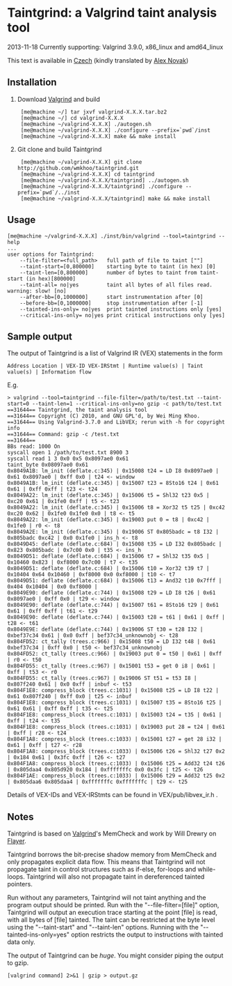 Taintgrind: a Valgrind taint analysis tool
==========================================


2013-11-18 Currently supporting: Valgrind 3.9.0, x86\_linux and amd64\_linux


This text is available in [Czech](http://czlib.bizcow.com/post/taintgrind-a-valgrind-poskvrnit-nastroj-pro-analyzu) (kindly translated by [Alex Novak](http://bizcow.com))

Installation
------------

1. Download [Valgrind](http://valgrind.org) and build


		[me@machine ~/] tar jxvf valgrind-X.X.X.tar.bz2
		[me@machine ~/] cd valgrind-X.X.X
		[me@machine ~/valgrind-X.X.X] ./autogen.sh
		[me@machine ~/valgrind-X.X.X] ./configure --prefix=`pwd`/inst
		[me@machine ~/valgrind-X.X.X] make && make install

2. Git clone and build Taintgrind


		[me@machine ~/valgrind-X.X.X] git clone http://github.com/wmkhoo/taintgrind.git
		[me@machine ~/valgrind-X.X.X] cd taintgrind 
		[me@machine ~/valgrind-X.X.X/taintgrind] ../autogen.sh
		[me@machine ~/valgrind-X.X.X/taintgrind] ./configure --prefix=`pwd`/../inst
		[me@machine ~/valgrind-X.X.X/taintgrind] make && make install

Usage
-----

	[me@machine ~/valgrind-X.X.X] ./inst/bin/valgrind --tool=taintgrind --help
	...
	user options for Taintgrind:
	    --file-filter=<full_path>   full path of file to taint [""]
	    --taint-start=[0,800000]    starting byte to taint (in hex) [0]
	    --taint-len=[0,800000]      number of bytes to taint from taint-start (in hex)[800000]
	    --taint-all= no|yes         taint all bytes of all files read. warning: slow! [no]
	    --after-bb=[0,1000000]      start instrumentation after [0]
	    --before-bb=[0,1000000]     stop instrumentation after [-1]
	    --tainted-ins-only= no|yes  print tainted instructions only [yes]
	    --critical-ins-only= no|yes print critical instructions only [yes]


Sample output
-------------

The output of Taintgrind is a list of Valgrind IR (VEX) statements in the form

	Address Location | VEX-ID VEX-IRStmt | Runtime value(s) | Taint value(s) | Information flow


E.g.


	> valgrind --tool=taintgrind --file-filter=/path/to/test.txt --taint-start=0 --taint-len=1 --critical-ins-only=no gzip -c path/to/test.txt
	==31644== Taintgrind, the taint analysis tool
	==31644== Copyright (C) 2010, and GNU GPL'd, by Wei Ming Khoo.
	==31644== Using Valgrind-3.7.0 and LibVEX; rerun with -h for copyright info
	==31644== Command: gzip -c /test.txt
	==31644== 
	BBs read: 1000 On
	syscall open 1 /path/to/test.txt 8900 3
	syscall read 1 3 0x0 0x5 0x8097ae0 0x61
	taint_byte 0x08097ae0 0x61
	0x8049A1B: lm_init (deflate.c:345) | 0x15008 t24 = LD I8 0x8097ae0 | 0x61 0x8097ae0 | 0xff 0x0 | t24 <- window
	0x8049A1B: lm_init (deflate.c:345) | 0x15007 t23 = 8Sto16 t24 | 0x61 0x61 | 0xff 0xff | t23 <- t24
	0x8049A22: lm_init (deflate.c:345) | 0x15006 t5 = Shl32 t23 0x5 | 0xc20 0x61 | 0x1fe0 0xff | t5 <- t23
	0x8049A22: lm_init (deflate.c:345) | 0x15006 t8 = Xor32 t5 t25 | 0xc42 0xc20 0x62 | 0x1fe0 0x1fe0 0x0 | t8 <- t5
	0x8049A22: lm_init (deflate.c:345) | 0x19003 put 0 = t8 | 0xc42 | 0x1fe0 | r0 <- t8
	0x8049A2E: lm_init (deflate.c:345) | 0x19006 ST 0x805badc = t8 I32 | 0x805badc 0xc42 | 0x0 0x1fe0 | ins_h <- t8
	0x8049D45: deflate (deflate.c:684) | 0x15008 t35 = LD I32 0x805badc | 0x823 0x805badc | 0x7c00 0x0 | t35 <- ins_h
	0x8049D51: deflate (deflate.c:684) | 0x15006 t7 = Shl32 t35 0x5 | 0x10460 0x823 | 0xf8000 0x7c00 | t7 <- t35
	0x8049D51: deflate (deflate.c:684) | 0x15006 t10 = Xor32 t39 t7 | 0x10404 0x64 0x10460 | 0xf8000 0x0 0xf8000 | t10 <- t7
	0x8049D51: deflate (deflate.c:684) | 0x15006 t13 = And32 t10 0x7fff | 0x404 0x10404 | 0x0 0xf8000 | 
	0x8049E90: deflate (deflate.c:744) | 0x15008 t29 = LD I8 t26 | 0x61 0x8097ae0 | 0xff 0x0 | t29 <- window
	0x8049E90: deflate (deflate.c:744) | 0x15007 t61 = 8Sto16 t29 | 0x61 0x61 | 0xff 0xff | t61 <- t29
	0x8049E90: deflate (deflate.c:744) | 0x15003 t28 = t61 | 0x61 | 0xff | t28 <- t61
	0x8049E9E: deflate (deflate.c:744) | 0x19006 ST t30 = t28 I32 | 0xbef37c34 0x61 | 0x0 0xff | bef37c34_unknownobj <- t28
	0x804FD52: ct_tally (trees.c:966) | 0x15008 t50 = LD I32 t48 | 0x61 0xbef37c34 | 0xff 0x0 | t50 <- bef37c34_unknownobj
	0x804FD52: ct_tally (trees.c:966) | 0x19003 put 0 = t50 | 0x61 | 0xff | r0 <- t50
	0x804FD55: ct_tally (trees.c:967) | 0x15001 t53 = get 0 i8 | 0x61 | 0xff | t53 <- r0
	0x804FD55: ct_tally (trees.c:967) | 0x19006 ST t51 = t53 I8 | 0x807f240 0x61 | 0x0 0xff | inbuf <- t53
	0x804F1E8: compress_block (trees.c:1031) | 0x15008 t25 = LD I8 t22 | 0x61 0x807f240 | 0xff 0x0 | t25 <- inbuf
	0x804F1E8: compress_block (trees.c:1031) | 0x15007 t35 = 8Sto16 t25 | 0x61 0x61 | 0xff 0xff | t35 <- t25
	0x804F1E8: compress_block (trees.c:1031) | 0x15003 t24 = t35 | 0x61 | 0xff | t24 <- t35
	0x804F1E8: compress_block (trees.c:1031) | 0x19003 put 28 = t24 | 0x61 | 0xff | r28 <- t24
	0x804F1A8: compress_block (trees.c:1033) | 0x15001 t27 = get 28 i32 | 0x61 | 0xff | t27 <- r28
	0x804F1A8: compress_block (trees.c:1033) | 0x15006 t26 = Shl32 t27 0x2 | 0x184 0x61 | 0x3fc 0xff | t26 <- t27
	0x804F1A8: compress_block (trees.c:1033) | 0x15006 t25 = Add32 t24 t26 | 0x805daa4 0x805d920 0x184 | 0xfffffffc 0x0 0x3fc | t25 <- t26
	0x804F1AE: compress_block (trees.c:1033) | 0x15006 t29 = Add32 t25 0x2 | 0x805daa6 0x805daa4 | 0xfffffffc 0xfffffffc | t29 <- t25

Details of VEX-IDs and VEX-IRStmts can be found in VEX/pub/libvex\_ir.h .

Notes
-----
Taintgrind is based on [Valgrind](http://valgrind/org)'s MemCheck and work by Will Drewry on [Flayer](http://code.google.com/p/flayer/).

Taintgrind borrows the bit-precise shadow memory from MemCheck and only propagates explicit data flow. This means that Taintgrind will not propagate taint in control structures such as if-else, for-loops and while-loops. Taintgrind will also not propagate taint in dereferenced tainted pointers.

Run without any parameters, Taintgrind will not taint anything and the program output should be printed. Run with the "--file-filter=[file]" option, Taintgrind will output an execution trace starting at the point [file] is read, with all bytes of [file] tainted. The taint can be restricted at the byte level using the "--taint-start" and "--taint-len" options. Running with the "--tainted-ins-only=yes" option restricts the output to instructions with tainted data only.

The output of Taintgrind can be *huge*. You might consider piping the output to gzip.

	[valgrind command] 2>&1 | gzip > output.gz

